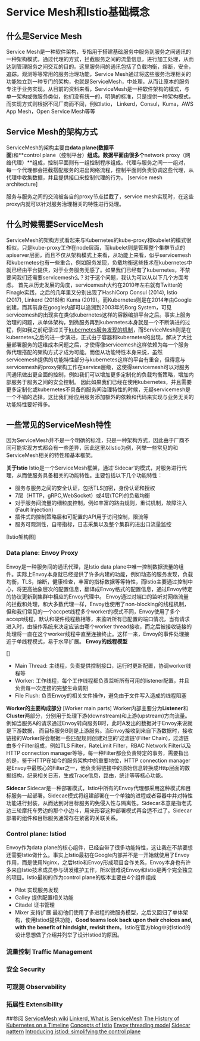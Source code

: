 # Service Mesh和Istio基础概念

## 什么是Service Mesh
  Service Mesh是一种软件架构，专指用于搭建基础服务中服务到服务之间通讯的一种架构模式，通过代理的方式，拦截服务之间的流量信息，进行加工处理，从而达到管理服务之间交互的目的。这里服务间的通讯包括了负载均衡，熔断，安全，追踪，观测等等常用的服务治理功能，Service Mesh通过将这些服务治理相关的功能独立到一种专门的架构，也就是ServiceMesh，中处理，从而让原本的服务专注于业务实现。从目前的资料来看，ServiceMesh是一种软件架构的模式，与单一架构或微服务类似，他们没有统一的，明确的标准，只是提供一种架构模式，而实现方式则根据不同厂商而不同，例如Istio， Linkerd，Consul，Kuma，AWS App Mesh，Open Service Mesh等等

## Service Mesh的架构方式
  ServiceMesh的架构主要由**data plane(数据平面**)和**control plane（控制平台）**组成。数据平面由很多个**network proxy（网络代理）**组成，控制平面则有一组控制程序组成。代理与服务之间一一组对，每一个代理都会拦截搭配服务的进出网络流程，控制平面则负责协调这些代理，从代理中收集数据，并且提供接口来控制代理的行为。
  [service mesh architecture]

  服务与服务之间的交流被各自的proxy节点拦截了，service mesh实现时，在这些proxy内就可以针对服务治理相关的特性进行处理。


## 什么时候需要ServiceMesh
  ServiceMesh的架构方式看起来与Kubernetes的kube-proxy和kubelet的模式很相似，只是kube-proxy工作在node层面，而kubelet则是管理整个集群节点的apiserver层面，而且不仅从架构模式上来看，从功能上来看，似乎servicemesh和kubernetes也有一些重合，例如服务发现，负载均衡这些技术在kubernetes中就已经由平台提供，对于业务服务无感了。如果我们已经有了kubernetes，不禁要问我们还需要servicemesh么？对于这个问题，我认为可以从以下几个方面考虑。
  首先从历史发展的角度，servicemesh大约在2010年左右就有Twitter的Finagle实践，之后的几年里又分别出现了HashiCorp Consul (2014), Istio (2017), Linkerd (2018)和 Kuma (2019)。而Kubernetes则是在2014年由Google创建，而其前身在google内部可以追溯到2003年的Borg System，可见servicemesh的出现实在类似kubernetes这样的容器编排平台之后。事实上服务治理的问题，从单体架构，到微服务再到kubernetes本身就是一个不断演进的过程，例如我之前纪录过关于[kubernetes服务发现的机制]()，而ServiceMesh则是在kubernetes之后的进一步演进，正式由于容器和kubernetes的出现，解决了大批量部署服务的运维成本问题之后，才使得像servicemesh这样依赖为每一个服务做代理搭配的架构方式才成为可能。而但从功能特性本身来说，虽然servicemesh提供的功能特性部分与kubernetes这样的平台有重合，但得意与servicemesh的proxy架构工作在service层级，这使得servicemesh可以对服务间通讯做出更全面的控制，例如我们可以增加更多定制化的负载均衡策略，增加内部服务于服务之间的安全控制。
  因此如果我们已经在使用kubernetes，并且需要更多定制化或kubernetes不具备的服务间治理特性的时候，无疑servicemesh是一个不错的选择。这比我们给应用服务添加额外的依赖和代码来实现与业务无关的功能特性要好得多。

## 一些常见的ServiceMesh特性
  因为ServiceMesh并不是一个明确的标准，只是一种架构方式，因此由于厂商不同可能实现方式都会有一些差异，因此这里以Istio为例，列举一些常见的和ServiceMesh相关的特性和基本框架。

**关于Istio**
  Istio是一个ServiceMesh框架，通过‘Sidecar’的模式，对服务进行代理，从而使服务具备相关的功能特性。主要包括以下几个功能特性：
  - 服务与服务之间的安全认证，包括TLS加密，身份认证和授权
  - 7层（HTTP，gRPC,WebSocket）或4层(TCP)的负载均衡
  - 对于服务间流量的细粒度控制，例如丰富的路由规则，重试机制，故障注入(Fault Injection)
  - 插件式的控制策略层和可配置的API用于访问控制，限流等
  - 服务可观测性，自带指标，日志采集以及整个集群的进出口流量监控

[Istio架构图]

### Data plane: Envoy Proxy
  Envoy是一种服务间的通讯代理，是Istio data plane中唯一控制数据流量的组件。实际上Envoy本身就已经提供了许多内建的功能，例如动态的服务发现，负载均衡，TLS，熔断，健康检查，丰富的指标数据等等特性，而Istio主要通过控制中心，将更高抽象层次的配置信息，翻译成Envoy格式的配置信息，通过Envoy特定的协议更新到集群中相应的Envoy代理中。
  Envoy通过对端口的监听对网络流量的拦截和处理，和大多数代理一样，Envoy也使用了non-blocking的线程机制，但和我们常见的一个accpet线程多个worker的模式不同，Envoy使用了多个accept线程，默认和硬件线程数相等，来监听所有已配置的端口情况，当有请求进入时，由操作系统来决定应该由哪个worker thread接收，而之后被接收链接的处理将一直在这个worker线程中直至连接终止。这样一来，Envoy的事件处理接近于单线程模式，易于水平扩展。
  **Envoy的线程模型**

  []
  - Main Thread: 主线程，负责提供控制接口，运行时更新配置，协调worker线程等
  - Worker: 工作线程，每个工作线程都负责监听所有可用的listener配置，并且负责每一次连接的完整生命周期
  - File Flush: 负责Envoy的相关文件操作，避免由于文件写入造成的线程阻塞

  **Worker的主要构成部分**
  [Worker main parts]
  Worker内部主要分为**Listener**和**Cluster**两部分，分别用于处理下游(downstream)和上游(upstream)方向流量。例如当服务A的请求通过Envoy转向服务B时，此时A发出的数据对于Envoy来说就是下游数据，
  而目标服务B则是上游服务。当Envoy接收到来自下游数据时，接收链接的Worker将会根据一些匹配规则创建对应的‘过滤链’(Filter Chain)，过滤链由多个Filter组成，例如TLS Filter，RateLimit Filter，RBAC Network Filter以及 HTTP connection manager等等，每一种Filter都会负责特定的事务，需要指出的是，鉴于HTTP在如今的服务架构中的重要地位，HTTP connection manager是Envoy中最核心的Filter之一，他负责将链接中的原始信息转换成Http层面的数据结构，纪录相关日志，生成Trace信息，路由，统计等等核心功能。
  
  **Sidecar**
  Sidecar是一种部署模式，Istio中所有的Envoy代理都采用这种模式和目标服务一起部署。Sidecae模式将组建部署在一个单独的进程或者容器中并对特性功能进行封装，从而达到对目标服务的免侵入性与隔离性。Sidecar本意是指老式边三轮摩托车旁边的那个小边斗，用来形容这种部署模式再合适不过了。Sidecar部署的组件和目标服务通常存在紧密的关联关系。

### Control plane: Istiod
  Envoy作为data plane的核心组件，已经自带了很多功能特性，这让我在不禁要想还需要Istio做什么。事实上Istio最初在Google内部并不是一开始就使用了Envoy作用，而是使用Nginx，之后Istio和Envoy形成项目合作关系，Envoy本身也有许多来自Istio技术成员参与研发维护工作，所以很难说Envoy和Istio是两个完全独立的项目。Istio最初的作为control plane的版本主要由4个组件组成
  - Pilot 实现服务发现
  - Galley 提供配置相关功能
  - Citadel 证书管理
  - Mixer 支持扩展 
  最初他们使用了多进程的微服务模型，之后又回归了单体架构，使用Istiod提供功能，**Good teams look back upon their choices and, with the benefit of hindsight, revisit them**，Istio在官方blog中对Istiod的设计思想做了介绍并列举了设计Istiod的原因。

### 流量控制 Traffic Management
 
### 安全 Security

### 可观测 Observability

### 拓展性 Extensibility


##参阅
[ServiceMesh wiki](https://en.wikipedia.org/wiki/Service_mesh)
[Linkerd, What is ServiceMesh](https://linkerd.io/what-is-a-service-mesh/)
[The History of Kubernetes on a Timeline](https://blog.risingstack.com/the-history-of-kubernetes/)
[Concepts of Istio](https://istio.io/latest/docs/concepts/)
[Envoy threading model](https://blog.envoyproxy.io/envoy-threading-model-a8d44b922310)
[Sidecar pattern](https://docs.microsoft.com/en-us/azure/architecture/patterns/sidecar)
[Introducing istiod: simplifying the control plane](https://istio.io/latest/blog/2020/istiod/)
